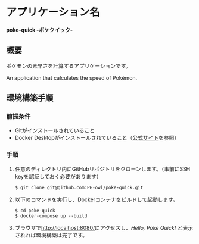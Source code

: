 # アプリケーション名
**poke-quick -ポケクイック-**

## 概要
ポケモンの素早さを計算するアプリケーションです。

An application that calculates the speed of Pokémon.

## 環境構築手順

### 前提条件
- Gitがインストールされていること
- Docker Desktopがインストールされていること（[公式サイト](https://www.docker.com/ja-jp/)を参照）

### 手順
1. 任意のディレクトリ内にGitHubリポジトリをクローンします。（事前にSSH keyを認証しておく必要があります）
    ```shell
    $ git clone git@github.com:PG-owl/poke-quick.git
    ```
   

2.  以下のコマンドを実行し、Dockerコンテナをビルドして起動します。
    ``` shell
    $ cd poke-quick
    $ docker-compose up --build
    ```
3. ブラウザで<http://localhost:8080/>にアクセスし、*Hello, Poke Quick!* と表示されれば環境構築は完了です。